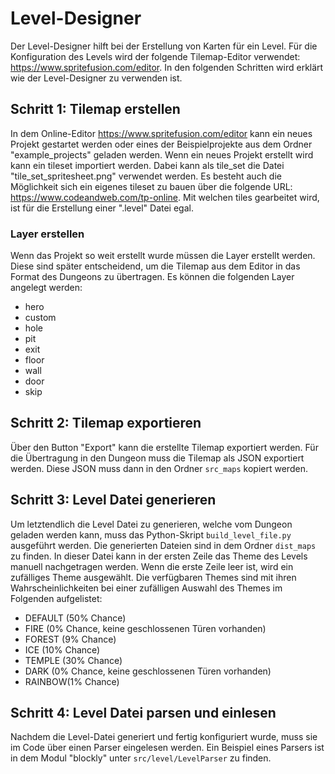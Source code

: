 # Level-Designer

Der Level-Designer hilft bei der Erstellung von Karten für ein Level. Für die
Konfiguration des Levels wird der folgende Tilemap-Editor verwendet:
<https://www.spritefusion.com/editor>. In den folgenden Schritten wird erklärt wie
der Level-Designer zu verwenden ist.

## Schritt 1: Tilemap erstellen

In dem Online-Editor <https://www.spritefusion.com/editor> kann ein neues Projekt
gestartet werden oder eines der Beispielprojekte aus dem Ordner "example_projects"
geladen werden. Wenn ein neues Projekt erstellt wird kann ein tileset importiert
werden. Dabei kann als tile_set die Datei "tile_set_spritesheet.png" verwendet
werden. Es besteht auch die Möglichkeit sich ein eigenes tileset zu bauen über die
folgende URL: <https://www.codeandweb.com/tp-online>. Mit welchen tiles gearbeitet
wird, ist für die Erstellung einer ".level" Datei egal.

### Layer erstellen

Wenn das Projekt so weit erstellt wurde müssen die Layer erstellt werden. Diese
sind später entscheidend, um die Tilemap aus dem Editor in das Format des Dungeons
zu übertragen. Es können die folgenden Layer angelegt werden:

- hero
- custom
- hole
- pit
- exit
- floor
- wall
- door
- skip

## Schritt 2: Tilemap exportieren

Über den Button "Export" kann die erstellte Tilemap exportiert werden. Für die
Übertragung in den Dungeon muss die Tilemap als JSON exportiert werden. Diese JSON
muss dann in den Ordner `src_maps` kopiert werden.

## Schritt 3: Level Datei generieren

Um letztendlich die Level Datei zu generieren, welche vom Dungeon geladen werden
kann, muss das Python-Skript `build_level_file.py` ausgeführt werden. Die
generierten Dateien sind in dem Ordner `dist_maps` zu finden. In dieser Datei
kann in der ersten Zeile das Theme des Levels manuell nachgetragen werden. Wenn
die erste Zeile leer ist, wird ein zufälliges Theme ausgewählt. Die verfügbaren
Themes sind mit ihren Wahrscheinlichkeiten bei einer zufälligen Auswahl des
Themes im Folgenden aufgelistet:

- DEFAULT (50% Chance)
- FIRE (0% Chance, keine geschlossenen Türen vorhanden)
- FOREST (9% Chance)
- ICE (10% Chance)
- TEMPLE (30% Chance)
- DARK (0% Chance, keine geschlossenen Türen vorhanden)
- RAINBOW(1% Chance)

## Schritt 4: Level Datei parsen und einlesen

Nachdem die Level-Datei generiert und fertig konfiguriert wurde, muss sie im Code
über einen Parser eingelesen werden. Ein Beispiel eines Parsers ist in dem Modul
"blockly" unter `src/level/LevelParser` zu finden.
